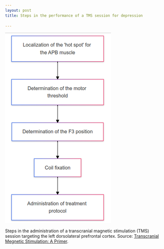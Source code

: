 ```yaml
---
layout: post
title: Steps in the performance of a TMS session for depression

---
```

![ ](/images/flowchart.png)

Steps in the administration of a transcranial magnetic stimulation (TMS) session targeting the left dorsolateral prefrontal cortex.  Source: [Transcranial Megnetic Stimulation: A Primer](https://a.co/d/fwgTXTb).






